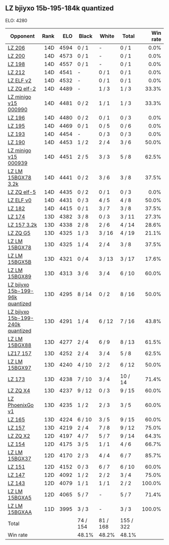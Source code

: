 ## LZ bjiyxo 15b-195-184k quantized ##

ELO: 4280

Opponent | Rank | ELO | Black | White | Total | Win rate
---------|-----:|----:|-------|-------|-------|-------:
[LZ 206](LZ%20206.md) | 14D | 4594 | 0 / 1 | - | 0 / 1 | 0.0%
[LZ 200](LZ%20200.md) | 14D | 4573 | 0 / 1 | - | 0 / 1 | 0.0%
[LZ 198](LZ%20198.md) | 14D | 4557 | 0 / 1 | - | 0 / 1 | 0.0%
[LZ 212](LZ%20212.md) | 14D | 4541 | - | 0 / 1 | 0 / 1 | 0.0%
[LZ ELF v2](LZ%20ELF%20v2.md) | 14D | 4532 | - | 0 / 1 | 0 / 1 | 0.0%
[LZ ZQ elf-2](LZ%20ZQ%20elf-2.md) | 14D | 4489 | - | 1 / 3 | 1 / 3 | 33.3%
[LZ minigo v15 000990](LZ%20minigo%20v15%20000990.md) | 14D | 4481 | 0 / 2 | 1 / 1 | 1 / 3 | 33.3%
[LZ 196](LZ%20196.md) | 14D | 4480 | 0 / 2 | 0 / 1 | 0 / 3 | 0.0%
[LZ 195](LZ%20195.md) | 14D | 4469 | 0 / 1 | 0 / 5 | 0 / 6 | 0.0%
[LZ 193](LZ%20193.md) | 14D | 4454 | - | 0 / 3 | 0 / 3 | 0.0%
[LZ 190](LZ%20190.md) | 14D | 4453 | 1 / 2 | 2 / 4 | 3 / 6 | 50.0%
[LZ minigo v15 000939](LZ%20minigo%20v15%20000939.md) | 14D | 4451 | 2 / 5 | 3 / 3 | 5 / 8 | 62.5%
[LZ LM 15BGX78 3.2k](LZ%20LM%2015BGX78%203.2k.md) | 14D | 4441 | 0 / 2 | 3 / 6 | 3 / 8 | 37.5%
[LZ ZQ elf-5](LZ%20ZQ%20elf-5.md) | 14D | 4435 | 0 / 2 | 0 / 1 | 0 / 3 | 0.0%
[LZ ELF v0](LZ%20ELF%20v0.md) | 14D | 4431 | 0 / 3 | 4 / 5 | 4 / 8 | 50.0%
[LZ 182](LZ%20182.md) | 14D | 4415 | 0 / 1 | 3 / 7 | 3 / 8 | 37.5%
[LZ 174](LZ%20174.md) | 13D | 4382 | 3 / 8 | 0 / 3 | 3 / 11 | 27.3%
[LZ 157 3.2k](LZ%20157%203.2k.md) | 13D | 4338 | 2 / 8 | 2 / 6 | 4 / 14 | 28.6%
[LZ ZQ G5](LZ%20ZQ%20G5.md) | 13D | 4325 | 1 / 3 | 3 / 16 | 4 / 19 | 21.1%
[LZ LM 15BGX78](LZ%20LM%2015BGX78.md) | 13D | 4325 | 1 / 4 | 2 / 4 | 3 / 8 | 37.5%
[LZ LM 15BGX5B](LZ%20LM%2015BGX5B.md) | 13D | 4321 | 0 / 4 | 3 / 13 | 3 / 17 | 17.6%
[LZ LM 15BGX89](LZ%20LM%2015BGX89.md) | 13D | 4313 | 3 / 6 | 3 / 4 | 6 / 10 | 60.0%
[LZ bjiyxo 15b-199-96k quantized](LZ%20bjiyxo%2015b-199-96k%20quantized.md) | 13D | 4295 | 8 / 14 | 0 / 2 | 8 / 16 | 50.0%
[LZ bjiyxo 15b-199-240k quantized](LZ%20bjiyxo%2015b-199-240k%20quantized.md) | 13D | 4291 | 1 / 4 | 6 / 12 | 7 / 16 | 43.8%
[LZ LM 15BGX88](LZ%20LM%2015BGX88.md) | 13D | 4277 | 2 / 4 | 6 / 9 | 8 / 13 | 61.5%
[LZ17 157](LZ17%20157.md) | 13D | 4252 | 2 / 4 | 3 / 4 | 5 / 8 | 62.5%
[LZ LM 15BGX97](LZ%20LM%2015BGX97.md) | 13D | 4240 | 4 / 10 | 2 / 2 | 6 / 12 | 50.0%
[LZ 173](LZ%20173.md) | 13D | 4238 | 7 / 10 | 3 / 4 | 10 / 14 | 71.4%
[LZ ZQ X4](LZ%20ZQ%20X4.md) | 13D | 4237 | 9 / 12 | 0 / 3 | 9 / 15 | 60.0%
[LZ PhoenixGo v1](LZ%20PhoenixGo%20v1.md) | 13D | 4235 | 1 / 2 | 2 / 3 | 3 / 5 | 60.0%
[LZ 165](LZ%20165.md) | 13D | 4224 | 6 / 10 | 3 / 5 | 9 / 15 | 60.0%
[LZ 157](LZ%20157.md) | 13D | 4219 | 2 / 4 | 7 / 8 | 9 / 12 | 75.0%
[LZ ZQ X2](LZ%20ZQ%20X2.md) | 12D | 4197 | 4 / 7 | 5 / 7 | 9 / 14 | 64.3%
[LZ 154](LZ%20154.md) | 12D | 4175 | 3 / 5 | 1 / 1 | 4 / 6 | 66.7%
[LZ LM 15BGX37](LZ%20LM%2015BGX37.md) | 12D | 4170 | 2 / 3 | 4 / 4 | 6 / 7 | 85.7%
[LZ 151](LZ%20151.md) | 12D | 4152 | 0 / 3 | 6 / 7 | 6 / 10 | 60.0%
[LZ 147](LZ%20147.md) | 12D | 4092 | 1 / 2 | 2 / 2 | 3 / 4 | 75.0%
[LZ 143](LZ%20143.md) | 12D | 4079 | 1 / 1 | 1 / 1 | 2 / 2 | 100.0%
[LZ LM 15BGXA5](LZ%20LM%2015BGXA5.md) | 12D | 4065 | 5 / 7 | - | 5 / 7 | 71.4%
[LZ LM 15BGXAA](LZ%20LM%2015BGXAA.md) | 11D | 3995 | 3 / 3 | - | 3 / 3 | 100.0%
Total | | | 74 / 154 | 81 / 168 | 155 / 322 | 
Win rate| | | 48.1% | 48.2% | 48.1% | 
